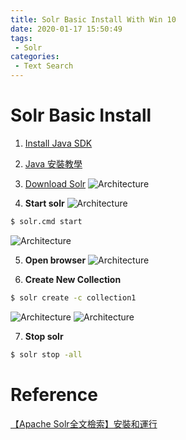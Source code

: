 ```yaml
---
title: Solr Basic Install With Win 10
date: 2020-01-17 15:50:49
tags:
 - Solr
categories: 
 - Text Search
---
```


# Solr Basic Install

1. [Install Java SDK](https://www.oracle.com/technetwork/java/javase/downloads/jdk8-downloads-2133151.html)

2. [Java 安裝教學](https://bonze.tw/windows%E5%AE%89%E8%A3%9Djava%E5%8F%8A%E8%A8%AD%E5%AE%9A%E7%92%B0%E5%A2%83/)

3. [Download Solr](https://www.apache.org/dyn/closer.lua/lucene/solr/8.4.1/solr-8.4.1.zip)
![Architecture](1.png)

4. **Start solr**
![Architecture](2.png)
~~~ bash
$ solr.cmd start
~~~
![Architecture](3.png)

5. **Open browser**
![Architecture](4.png)

6. **Create New Collection**
~~~ bash
$ solr create -c collection1
~~~
![Architecture](5.png)
![Architecture](6.png)

7. **Stop solr**
~~~ bash
$ solr stop -all
~~~

# Reference
[【Apache Solr全文檢索】安裝和運行](http://mrblueman.pixnet.net/blog/post/98907396-%5Bapache-solr%E5%85%A8%E6%96%87%E6%AA%A2%E7%B4%A2%5D-%E5%AE%89%E8%A3%9D%E5%92%8C%E9%81%8B%E8%A1%8C)